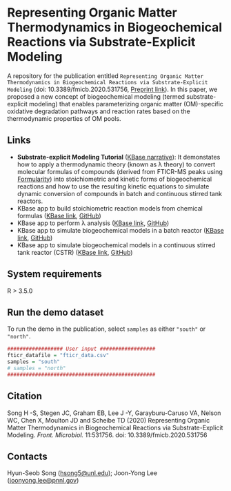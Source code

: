 # Representing Organic Matter Thermodynamics in Biogeochemical Reactions via Substrate-Explicit Modeling

A repository for the publication entitled ``Representing Organic Matter Thermodynamics in Biogeochemical Reactions via Substrate-Explicit Modeling`` (doi: 10.3389/fmicb.2020.531756, [Preprint link](https://www.biorxiv.org/content/10.1101/2020.02.27.968669v1)). In this paper, we proposed a new concept of biogeochemical modeling (termed substrate-explicit modeling) that enables parameterizing organic matter (OM)-specific oxidative degradation pathways and reaction rates based on the thermodynamic properties of OM pools.

## Links
* <b>Substrate-explicit Modeling Tutorial</b> ([KBase narrative](https://kbase.us/n/65526/69/)): It demonstates how to apply a thermodynamic theory (known as λ theory) to convert molecular formulas of compounds (derived from FTICR-MS peaks using [Formularity](https://omics.pnl.gov/software/formularity)) into stoichiometric and kinetic forms of biogeochemical reactions and how to use the resulting kinetic equations to simulate dynamic conversion of compounds in batch and continuous stirred tank reactors.
* KBase app to build stoichiometric reaction models from chemical formulas ([KBase link](https://narrative.kbase.us/#appcatalog/app/ThermoStoichWizard/run_ThermoStoichWizard/), [GitHub](https://github.com/coldfire79/ThermoStoichWizard))
* KBase app to perform λ analysis ([KBase link](https://narrative.kbase.us/#catalog/apps/ThermoStoichWizard/run_lambda_analysis/), [GitHub](https://github.com/coldfire79/ThermoStoichWizard))
* KBase app to simulate biogeochemical models in a batch reactor ([KBase link](https://narrative.kbase.us/#appcatalog/app/BatchBiogeochemicalReactionModel/run_BatchBiogeochemicalReactionModel/), [GitHub](https://github.com/coldfire79/BatchBiogeochemicalReactionModel))
* KBase app to simulate biogeochemical models in a continuous stirred tank reactor (CSTR) ([KBase link](https://narrative.kbase.us/#catalog/apps/BatchBiogeochemicalReactionModel/run_cstr/), [GitHub](https://github.com/coldfire79/BatchBiogeochemicalReactionModel))

## System requirements
R > 3.5.0

## Run the demo dataset
To run the demo in the publication, select `samples` as either `"south"` or `"north"`. 
```R
################## User input ##################
fticr_datafile = "fticr_data.csv"
samples = "south"
# samples = "north"
################################################
```

## Citation
Song H -S, Stegen JC, Graham EB, Lee J -Y, Garayburu-Caruso VA, Nelson WC, Chen X, Moulton JD and Scheibe TD (2020) Representing Organic Matter Thermodynamics in Biogeochemical Reactions via Substrate-Explicit Modeling. <i>Front. Microbiol.</i> 11:531756. doi: 10.3389/fmicb.2020.531756

## Contacts
Hyun-Seob Song (hsong5@unl.edu); Joon-Yong Lee (joonyong.lee@pnnl.gov)
